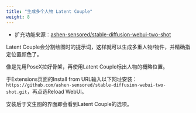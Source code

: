 ```yaml
---
title: "生成多个人物 Latent Couple"
weight: 8
---
```


- 扩充功能来源：[ashen-sensored/stable-diffusion-webui-two-shot](https://github.com/ashen-sensored/stable-diffusion-webui-two-shot)

Latent Couple会分割绘图时的提示词，这样就可以生成多重人物/物件，并精确指定位置颜色了。

像是先用PoseX拉好骨架，再使用Latent Couple标出人物的概略位置。

于Extensions页面的Install from URL输入以下网址安装： `https://github.com/ashen-sensored/stable-diffusion-webui-two-shot.git`，再点选Reload WebUI。

安装后于文生图的界面即会看到Latent Couple的选项。
